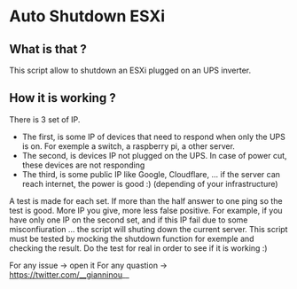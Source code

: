 # Auto Shutdown ESXi

## What is that ?

This script allow to shutdown an ESXi plugged on an UPS inverter.

## How it is working ?

There is 3 set of IP.
- The first, is some IP of devices that need to respond when only the UPS is on. For exemple a switch, a raspberry pi, a other server.
- The second, is devices IP not plugged on the UPS. In case of power cut, these devices are not responding
- The third, is some public IP like Google, Cloudflare, ... if the server can reach internet, the power is good :) (depending of your infrastructure)

A test is made for each set. If more than the half answer to one ping so the test is good.
More IP you give, more less false positive.
For example, if you have only one IP on the second set, and if this IP fail due to some misconfiuration ... the script will shuting down the current server.
This script must be tested by mocking the shutdown function for exemple and checking the result.
Do the test for real in order to see if it is working :)

For any issue -> open it
For any quastion -> https://twitter.com/__gianninou__


